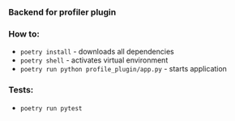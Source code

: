 ### Backend for profiler plugin

### How to:

- `poetry install` - downloads all dependencies
- `poetry shell` - activates virtual environment
- `poetry run python profile_plugin/app.py` - starts application

### Tests:

- `poetry run pytest`
